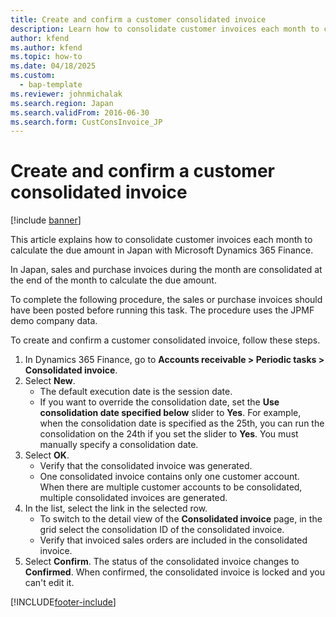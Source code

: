 ```yaml
--- 
title: Create and confirm a customer consolidated invoice
description: Learn how to consolidate customer invoices each month to calculate the due amount in Japan with Microsoft Dynamics 365 Finance.
author: kfend
ms.author: kfend
ms.topic: how-to
ms.date: 04/18/2025
ms.custom: 
  - bap-template
ms.reviewer: johnmichalak   
ms.search.region: Japan
ms.search.validFrom: 2016-06-30
ms.search.form: CustConsInvoice_JP  
---
```


# Create and confirm a customer consolidated invoice

[!include [banner](../../includes/banner.md)]

This article explains how to consolidate customer invoices each month to calculate the due amount in Japan with Microsoft Dynamics 365 Finance.

In Japan, sales and purchase invoices during the month are consolidated at the end of the month to calculate the due amount. 

To complete the following procedure, the sales or purchase invoices should have been posted before running this task. The procedure uses the JPMF demo company data.

To create and confirm a customer consolidated invoice, follow these steps.

1. In Dynamics 365 Finance, go to **Accounts receivable \> Periodic tasks \> Consolidated invoice**.
1. Select **New**.
    - The default execution date is the session date.  
    - If you want to override the consolidation date, set the **Use consolidation date specified below** slider to **Yes**. For example, when the consolidation date is specified as the 25th, you can run the consolidation on the 24th if you set the slider to **Yes**. You must manually specify a consolidation date.  
1. Select **OK**.
    - Verify that the consolidated invoice was generated.  
    - One consolidated invoice contains only one customer account. When there are multiple customer accounts to be consolidated, multiple consolidated invoices are generated.  
1. In the list, select the link in the selected row.
    - To switch to the detail view of the **Consolidated invoice** page, in the grid select the consolidation ID of the consolidated invoice.  
    - Verify that invoiced sales orders are included in the consolidated invoice.  
1. Select **Confirm**. The status of the consolidated invoice changes to **Confirmed**. When confirmed, the consolidated invoice is locked and you can't edit it.  



[!INCLUDE[footer-include](../../../includes/footer-banner.md)]

